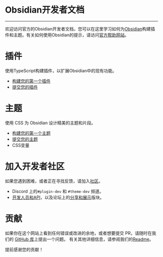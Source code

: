 <!--
 * @Author: Raistlind johnd0712@gmail.com
 * @Date: 2024-01-18 10:18:00
 * @LastEditors: Raistlind
 * @LastEditTime: 2024-01-18 10:18:00
 * @Description:
-->

# Obsidian开发者文档

---

欢迎访问官方的Obsidian开发者文档，您可以在这里学习如何为[Obsidian](https://obsidian.md/)构建插件和主题。有关如何使用Obsidian的提示，请访问[官方帮助网站](https://help.obsidian.md/)。

# 插件

使用TypeScript构建插件，以扩展Obsidian中的现有功能。

- [构建您的第一个插件](./official/plugins/getting-started/build-a-plugin.md)
- [提交您的插件](./official/plugins/releasing/submit-your-plugin.md)

# 主题

使用 CSS 为 Obsidian 设计精美的主题和片段。

- [构建您的第一个主题](./official/themes/app-themes/build-a-theme.md)
- [提交您的主题](./official/themes/app-themes/submit-your-theme.md)
- CSS变量

# 加入开发者社区

如果您遇到困难，或者正在寻找反馈，请加入[社区](https://obsidian.md/community)。

- Discord 上的`#plugin-dev` 和 `#theme-dev` 频道。
- [开发人员和API](https://forum.obsidian.md/c/developers-api/14)，以及论坛上的[分享和展示](https://forum.obsidian.md/c/share-showcase/9)版块。

# 贡献

如果你在这个网站上看到任何错误或改进的余地，或者想要提交 PR，请随时在我们的 [GitHub 库](https://github.com/obsidianmd/obsidian-developer-docs)上提出一个问题。
有关其他详细信息，请参阅我们的[Readme](https://github.com/obsidianmd/obsidian-developer-docs#readme)。

提前感谢您的贡献！
